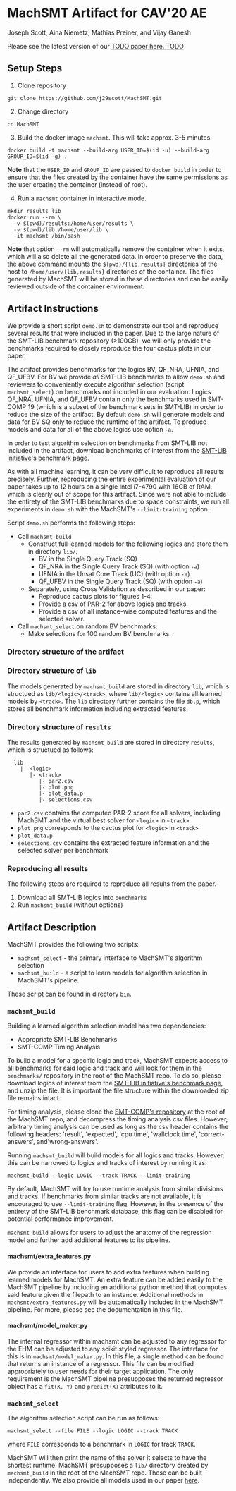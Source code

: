 # MachSMT Artifact for CAV'20 AE

Joseph Scott, Aina Niemetz, Mathias Preiner, and Vijay Ganesh

Please see the latest version of our [TODO paper here. TODO](google.com)

## Setup Steps

1. Clone repository
  ```
  git clone https://github.com/j29scott/MachSMT.git
  ```

2. Change directory
  ```
  cd MachSMT
  ```

3. Build the docker image `machsmt`. This will take approx. 3-5 minutes.
  ```
  docker build -t machsmt --build-arg USER_ID=$(id -u) --build-arg GROUP_ID=$(id -g) .
  ```
  **Note** that the `USER_ID` and `GROUP_ID` are passed to `docker build` in
  order to ensure that the files created by the container have the same
  permissions as the user creating the container (instead of root).

4. Run a `machsmt` container in interactive mode.
  ```
  mkdir results lib
  docker run --rm \
    -v $(pwd)/results:/home/user/results \
    -v $(pwd)/lib:/home/user/lib \
    -it machsmt /bin/bash
  ```
  **Note** that option `--rm` will automatically remove the container when it
  exits, which will also delete all the generated data.
  In order to preserve the data, the above command mounts the
  `$(pwd)/{lib,results}` directories of the host to
  `/home/user/{lib,results}` directories of the container.
  The files generated by MachSMT will be stored in these directories and can be
  easily reviewed outside of the container environment.


## Artifact Instructions

We provide a short script `demo.sh` to demonstrate our tool and reproduce
several results that were included in the paper. Due to the large nature of the
SMT-LIB benchmark repository (>100GB), we will only provide the benchmarks
required to closely reproduce the four cactus plots in our paper.

The artifact provides benchmarks for the logics BV, QF_NRA, UFNIA, and QF_UFBV.
For BV we provide *all* SMT-LIB benchmarks to allow `demo.sh` and reviewers to
conveniently execute algorithm selection (script `machsmt_select`) on benchmarks
not included in our evaluation. Logics QF_NRA, UFNIA, and QF_UFBV contain only
the benchmarks used in SMT-COMP'19 (which is a subset of the benchmark sets in
SMT-LIB) in order to reduce the size of the artifact. By default `demo.sh` will
generate models and data for BV SQ only to reduce the runtime of the artifact.
To produce models and data for all of the above logics use option `-a`.

In order to test algorithm selection on benchmarks from SMT-LIB not included
in the artifact, download benchmarks of interest from the [SMT-LIB initiative's
benchmark page](http://smtlib.cs.uiowa.edu/benchmarks.shtml).

As with all machine learning, it can be very difficult to reproduce all results
precisely. Further, reproducing the entire experimental evaluation of our paper
takes up to 12 hours on a single Intel i7-4790 with 16GB of RAM, which is
clearly out of scope for this artifact. Since were not able to include the
entirety of the SMT-LIB benchmarks due to space constraints, we run all
experiments in `demo.sh` with the MachSMT's `--limit-training` option.

Script `demo.sh` performs the following steps:

* Call `machsmt_build`
    * Construct full learned models for the following logics and store them in
      directory `lib/`.
        * BV in the Single Query Track (SQ)
        * QF_NRA in the Single Query Track (SQ) (with option `-a`)
        * UFNIA in the Unsat Core Track (UC) (with option `-a`)
        * QF_UFBV in the Single Query Track (SQ) (with option `-a`)
    * Separately, using Cross Validation as described in our paper:
        * Reproduce cactus plots for figures 1-4.
        * Provide a csv of PAR-2 for above logics and tracks.
        * Provide a csv of all instance-wise computed features and the selected
          solver.
* Call `machsmt_select` on random BV benchmarks:
    * Make selections for 100 random BV benchmarks.

### Directory structure of the artifact


### Directory structure of `lib`

The models generated by `machsmt_build` are stored in directory `lib`, which
is structued as `lib/<logic>/<track>`, where `lib/<logic>` contains all learned
models by `<track>`. The `lib` directory further contains the file `db.p`,
which stores all benchmark information including extracted features.


### Directory structure of `results`

The results generated by `machsmt_build` are stored in directory `results`,
which is structued as follows:

```
  lib
    |- <logic>
       |- <track>
          |- par2.csv
          |- plot.png
          |- plot_data.p
          |- selections.csv
```

* `par2.csv` contains the computed PAR-2 score for all solvers, including
  MachSMT and the virtual best solver for `<logic>` in `<track>`.
* `plot.png` corresponds to the cactus plot for `<logic>` in `<track>`
* `plot_data.p`
* `selections.csv` contains the extracted feature information and the selected
  solver per benchmark


### Reproducing all results

The following steps are required to reproduce all results from the paper.

1. Download all SMT-LIB logics into `benchmarks`
2. Run `machsmt_build` (without options)


## Artifact Description

MachSMT provides the following two scripts:

* `machsmt_select` - the primary interface to MachSMT's algorithm selection
* `machsmt_build`  - a script to learn models for algorithm selection in MachSMT's pipeline.

These script can be found in directory `bin`.


### `machsmt_build`

Building a learned algorithm selection model has two dependencies:
* Appropriate SMT-LIB Benchmarks
* SMT-COMP Timing Analysis

To build a model for a specific logic and track, MachSMT expects access to all benchmarks for said logic and track and will look for them in the  `benchmarks/`  repository in the root of the MachSMT repo. To do so, please download logics of interest from the [SMT-LIB initiative's benchmark page](http://smtlib.cs.uiowa.edu/benchmarks.shtml), and unzip the file. It is important the file structure within the downloaded zip file remains intact.

For timing analysis, please clone the [SMT-COMP's repository](https://github.com/SMT-COMP/smt-comp) at the root of the MachSMT repo, and decompress the timing analysis csv files. However, arbitrary timing analysis can be used as long as the csv header contains the following headers: 'result', 'expected', 'cpu time', 'wallclock time', 'correct-answers', and'wrong-answers'.

Running `machsmt_build` will build models for all logics and tracks. However, this can be narrowed to logics and tracks of interest by running it as:

```machsmt_build --logic LOGIC --track TRACK --limit-training```

By default, MachSMT will try to use runtime analysis from similar divisions and tracks. If benchmarks from similar tracks are not available, it is encouraged to use `--limit-training` flag. However, in the presence of the entirety of the SMT-LIB benchmark database, this flag can be disabled for potential performance improvement. 

`machsmt_build` allows for users to adjust the anatomy of the regression model and further add additional features to its pipeline. 

#### machsmt/extra_features.py

We provide an interface for users to add extra features when building learned models for MachSMT. An extra feature can be added easily to the MachSMT pipeline by including an additional python method that computes said feature given the filepath to an instance. Additional methods in `machsmt/extra_features.py` will be automatically included in the MachSMT pipeline. For more, please see the documentation in this file.

#### machsmt/model_maker.py

The internal regressor within machsmt can be adjusted to any regressor for the EHM can be adjusted to any scikit styled regressor. The interface for this is in `machsmt/model_maker.py`. In this file, a single method can be found that returns an instance of a regressor. This file can be modified appropriately to user needs for their target application. The only requirement is the MachSMT pipeline presupposes the returned regressor object has a `fit(X, Y)` and `predict(X)` attributes to it.  

### `machsmt_select`

The algorithm selection script can be run as follows:

```machsmt_select --file FILE --logic LOGIC --track TRACK```

where `FILE` corresponds to a benchmark in `LOGIC` for track `TRACK`.

MachSMT will then print the name of the solver it selects to have the shortest
runtime. MachSMT presupposes a `lib/` directory created by `machsmt_build` in
the root of the MachSMT repo. These can be built independently. We also provide
all models used in our paper [here](https://www.dropbox.com/s/773l8axaxbah2yv/lib.zip?dl=1).
